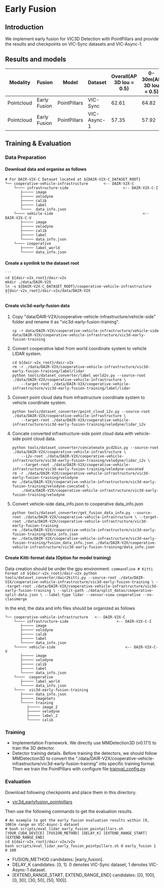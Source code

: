 # Early Fusion

##  Introduction

We implement early fusion for VIC3D Detection with PointPillars and provide the results and checkpoints on VIC-Sync datasets and VIC-Async-1. 

##  Results and models

| Modality   | Fusion       | Model        | Dataset     | Overall(AP 3D Iou = 0.5) | 0-30m(AP 3D Iou = 0.5) | 30-50m(AP 3D Iou = 0.5) | 50-100m(AP 3D Iou = 0.5) | Overall(AP BEV Iou = 0.5) | 0-30m(AP BEV Iou = 0.5) | 30-50m(AP BEV Iou = 0.5) | 50-100m(AP BEV Iou = 0.5) | AB(Byte)   | Download                                                     |
| ---------- | ------------ | ------------ | ----------- | ------------------------ | ---------------------- | ----------------------- | ------------------------ | ------------------------- | ----------------------- | ------------------------ | ------------------------- | ---------- | ------------------------------------------------------------ |
| Pointcloud | Early Fusion | PointPillars | VIC-Sync    | 62.61                    | 64.82                  | 68.68                   | 56.57                    | 68.91                     | 68.92                   | 73.64                    | 65.66                     | 1382275.75 | [model](https://drive.google.com/file/d/1mo8o1iIZ2fQHYBkpfmjyMnCqYKs3wQk7/view?usp=sharing) |
| Pointcloud | Early Fusion | PointPillars | VIC-Async-1 | 57.35                    | 57.92                  | 66.23                   | 51.70                    | 64.06                     | 62.44                   | 71.42                    | 61.16                     | 1362216.0  |                                                              |

## Training & Evaluation

### Data Preparation
#### Download data and organise as follows
```
# For DAIR-V2X-C Dataset located at ${DAIR-V2X-C_DATASET_ROOT}
└── cooperative-vehicle-infrastructure       <-- DAIR-V2X-C
    └──── infrastructure-side                         <-- DAIR-V2X-C-I   
       ├───── image
       ├───── velodyne
       ├───── calib
       ├───── label    
       └────  data_info.json    
    └──── vehicle-side                                         <-- DAIR-V2X-C-V  
       ├───── image
       ├───── velodyne
       ├───── calib
       ├───── label
       └───── data_info.json
    └──── cooperative 
       ├───── label_world
       └───── data_info.json              
```

#### Create a symlink to the dataset root
    ```
    cd ${dair-v2x_root}/dair-v2x
    mkdir ./data/DAIR-V2X
    ln -s ${DAIR-V2X-C_DATASET_ROOT}/cooperative-vehicle-infrastructure ${dair-v2x_root}/dair-v2x/data/DAIR-V2X
    ```

#### Create vic3d-early-fusion data

1. Copy "data/DAIR-V2X/cooperative-vehicle-infrastructure/vehicle-side" folder and rename it as "vic3d-early-fusion-training". 

    ```
    cp -r data/DAIR-V2X/cooperative-vehicle-infrastructure/vehicle-side data/DAIR-V2X/cooperative-vehicle-infrastructure/vic3d-early-fusion-training
    ```

2. Convert cooperative label from world coordinate system to vehicle LIDAR system.

    ```
    cd ${dair-v2x_root}/dair-v2x
    rm -r ./data/DAIR-V2X/cooperative-vehicle-infrastructure/vic3d-early-fusion-training/label/lidar
    python tools/dataset_converter/label_world2v.py --source-root ./data/DAIR-V2X/cooperative-vehicle-infrastructure \ 
        --target-root ./data/DAIR-V2X/cooperative-vehicle-infrastructure/vic3d-early-fusion-training/label/lidar
    ```

3. Convert point cloud data from infrastructure coordinate system to vehicle coordinate system.
    ```
    python tools/dataset_converter/point_cloud_i2v.py --source-root ./data/DAIR-V2X/cooperative-vehicle-infrastructure \
        --target-root ./data/DAIR-V2X/cooperative-vehicle-infrastructure/vic3d-early-fusion-training/velodyne/lidar_i2v
    ```

4. Concate converted infrastructure-side point cloud data with vehicle-side point cloud data.
    ```
    python tools/dataset_converter/concatenate_pcd2bin.py --source-root ./data/DAIR-V2X/cooperative-vehicle-infrastructure \
        --i2v-root ./data/DAIR-V2X/cooperative-vehicle-infrastructure/vic3d-early-fusion-training/velodyne/lidar_i2v \
        --target-root ./data/DAIR-V2X/cooperative-vehicle-infrastructure/vic3d-early-fusion-training/velodyne-concated
    rm -r ./data/DAIR-V2X/cooperative-vehicle-infrastructure/vic3d-early-fusion-training/velodyne
    mv ./data/DAIR-V2X/cooperative-vehicle-infrastructure/vic3d-early-fusion-training/velodyne-concated \
        ./data/DAIR-V2X/cooperative-vehicle-infrastructure/vic3d-early-fusion-training/velodyne
    ```
5. Convert vehicle-side data_info.json to cooperative data_info.json
    ```
    python tools/dataset_converter/get_fusion_data_info.py --source-root ./data/DAIR-V2X/cooperative-vehicle-infrastructure \ --target-root ./data/DAIR-V2X/cooperative-vehicle-infrastructure/vic3d-early-fusion-training
    rm ./data/DAIR-V2X/cooperative-vehicle-infrastructure/vic3d-early-fusion-training/data_info.json
    mv ./data/DAIR-V2X/cooperative-vehicle-infrastructure/vic3d-early-fusion-training/fusion_data_info.json ./data/DAIR-V2X/cooperative-vehicle-infrastructure/vic3d-early-fusion-training/data_info.json
    ```
#### Create Kitti-format data (Option for model training)

Data creation should be under the gpu environment.
    ```commandline
    # Kitti Format
    cd ${dair-v2x_root}/dair-v2x
    python tools/dataset_converter/dair2kitti.py --source-root ./data/DAIR-V2X/cooperative-vehicle-infrastructure/vic3d-early-fusion-training \
        --target-root ./data/DAIR-V2X/cooperative-vehicle-infrastructure/vic3d-early-fusion-training \
        --split-path ./data/split_datas/cooperative-split-data.json \
        --label-type lidar --sensor-view cooperative --no-classmerge
    ```

In the end, the data and info files should be organized as follows
```
└── cooperative-vehicle-infrastructure   <-- DAIR-V2X-C
    └──── infrastructure-side                      <-- DAIR-V2X-C-I
       ├───── image
       ├───── velodyne
       ├───── calib
       ├───── label
       └───── data_info.json 
    └───── vehicle-side                                <-- DAIR-V2X-C-V  
       ├───── image
       ├───── velodyne
       ├───── calib
       ├───── label
       └───── data_info.json
    └────  cooperative 
       ├───── label_world
       └───── data_info.json
    └────  vic3d-early-fusion-training
       ├───── data_info.json
       ├───── ImageSets
       └───── training
          ├───── image_2
          ├───── velodyne
          ├───── label_2
          └───── calib
```

### Training

* Implementation Framework. 
  We directly use MMDetection3D (v0.17.1) to train the 3D detector.
* Detector training details. 
  Before training the detectors, we should follow MMDetection3D to convert the "./data/DAIR-V2X/cooperative-vehicle-infrastructure/vic3d-early-fusion-training" into specific training format.
  Then we train the PointPillars with configure file [trainval_config.py](trainval_config.py)
### Evaluation

Download following checkpoints and place them in this directory.
* [vic3d_earlyfusion_pointpillars](https://drive.google.com/file/d/1mo8o1iIZ2fQHYBkpfmjyMnCqYKs3wQk7/view?usp=sharing)

Then use the following commands to get the evaluation results.
```
# An example to get the early fusion evaluation results within [0, 100]m range on VIC-Async-1 dataset
# bash scripts/eval_lidar_early_fusion_pointpillars.sh [YOUR_CUDA_DEVICE] [FUSION_METHOD] [DELAY_K] [EXTEND_RANGE_START] [EXTEND_RANGE_END] 
cd ${dair-v2x_root}/dair-v2x/v2x
bash scripts/eval_lidar_early_fusion_pointpillars.sh 0 early_fusion 1 0 100
```
* FUSION_METHOD candidates: [early_fusion].
* DELAY_K candidates: [0, 1]. 0 denotes VIC-Sync dataset, 1 denotes VIC-Async-1 dataset.
* [EXTEND_RANGE_START, EXTEND_RANGE_END] candidates: [[0, 100], [0, 30], [30, 50], [50, 100]].